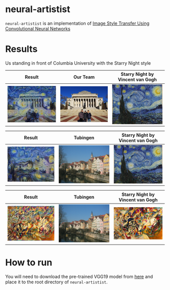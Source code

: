 # neural-artistist

`neural-artistist` is an implementation of [Image Style Transfer Using Convolutional Neural Networks](https://www.cv-foundation.org/openaccess/content_cvpr_2016/papers/Gatys_Image_Style_Transfer_CVPR_2016_paper.pdf)

# Results

Us standing in front of Columbia University with the Starry Night style


Result | Our Team |  Starry Night by Vincent van Gogh
:-----:|:--------:|:--------:
<img src="images/output_csjl_starry_night.jpg" alt="drawing" width="300"/> | <img src="images/csjl.jpeg" alt="drawing" width="300"/> | <img src="images/starry_night.jpg" alt="drawing" width="300"/>


Result | Tubingen |  Starry Night by Vincent van Gogh
:-----:|:--------:|:--------:
<img src="images/output_tubingen_starry_night.jpg" alt="drawing" width="300"/> | <img src="images/tubingen.jpg" alt="drawing" width="300"/> | <img src="images/starry_night.jpg" alt="drawing" width="300"/>

Result | Tubingen |  Starry Night by Vincent van Gogh
:-----:|:--------:|:--------:
<img src="images/output_tubingen_somposition.jpg" alt="drawing" width="300"/> | <img src="images/tubingen.jpg" alt="drawing" width="300"/> | <img src="images/somposition.jpg" alt="drawing" width="300"/>

# How to run
You will need to download the pre-trained VGG19 model from [here](https://github.com/machrisaa/tensorflow-vgg) and place it to the root directory of `neural-artistist`.

